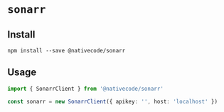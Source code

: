 # `sonarr`

## Install

`npm install --save @nativecode/sonarr`

## Usage

```typescript
import { SonarrClient } from '@nativecode/sonarr'

const sonarr = new SonarrClient({ apikey: '', host: 'localhost' })
```

